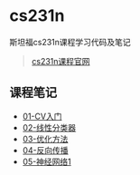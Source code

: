 # cs231n
斯坦福cs231n课程学习代码及笔记


> [cs231n课程官网](http://cs231n.github.io)

## 课程笔记
+ [01-CV入门](./Notes/01-Introduction.md)
+ [02-线性分类器](./Notes/02-Linear-Classification.md)
+ [03-优化方法](./Notes/03-Optimization.md)
+ [04-反向传播](./Notes/04-Backward.md)
+ [05-神经网络1](./Notes/04-Neural-network-1.md)

